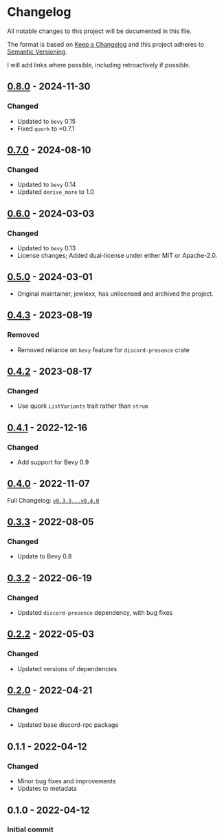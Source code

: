 # Changelog

All notable changes to this project will be documented in this file.

The format is based on [Keep a Changelog](http://keepachangelog.com/en/1.0.0/)
and this project adheres to [Semantic Versioning](http://semver.org/spec/v2.0.0.html).

I will add links where possible, including retroactively if possible.

## [0.8.0](https://github.com/EmmettJayhart/bevy-discord-rpc/releases/tag/v0.8.0) - 2024-11-30

### Changed

- Updated to `bevy` 0.15
- Fixed `quork` to =0.7.1

## [0.7.0](https://github.com/EmmettJayhart/bevy-discord-rpc/releases/tag/v0.7.0) - 2024-08-10

### Changed

- Updated to `bevy` 0.14
- Updated `derive_more` to 1.0

## [0.6.0](https://github.com/EmmettJayhart/bevy-discord-rpc/releases/tag/v0.6.0) - 2024-03-03

### Changed

- Updated to `bevy` 0.13
- License changes; Added dual-license under either MIT or Apache-2.0.

## [0.5.0](https://github.com/jewlexx/discord-presence/tree/trunk) - 2024-03-01

- Original maintainer, jewlexx, has unlicensed and archived the project.

## [0.4.3](https://github.com/jewlexx/bevy-discord-rpc/releases/tag/v0.4.3) - 2023-08-19

### Removed

- Removed reliance on `bevy` feature for `discord-presence` crate

## [0.4.2](https://github.com/jewlexx/bevy-discord-rpc/releases/tag/v0.4.2) - 2023-08-17

### Changed

- Use quork `ListVariants` trait rather than `strum`

## [0.4.1](https://github.com/jewlexx/bevy-discord-rpc/releases/tag/v0.4.1) - 2022-12-16

### Changed

- Add support for Bevy 0.9

## [0.4.0](https://github.com/jewlexx/bevy-discord-rpc/releases/tag/v0.4.0) - 2022-11-07

Full Changelog: [`v0.3.3...v0.4.0`](https://github.com/jewlexx/bevy-discord-rpc/compare/v0.3.3...v0.4.0)

## [0.3.3](https://github.com/jewlexx/bevy-discord-rpc/releases/tag/v0.3.3) - 2022-08-05

### Changed

- Update to Bevy 0.8

## [0.3.2](https://github.com/jewlexx/bevy-discord-rpc/releases/tag/0.2.3) - 2022-06-19

### Changed

- Updated `discord-presence` dependency, with bug fixes

## [0.2.2](https://github.com/jewlexx/discord-presence/releases/tag/bevy-discord-rpc%400.2.2) - 2022-05-03

### Changed

- Updated versions of dependencies

## [0.2.0](https://github.com/jewlexx/discord-presence/releases/tag/bevy-discord-rpc%400.2.0) - 2022-04-21

### Changed

- Updated base discord-rpc package

## 0.1.1 - 2022-04-12

### Changed

- Minor bug fixes and improvements
- Updates to metadata

## 0.1.0 - 2022-04-12

### Initial commit
